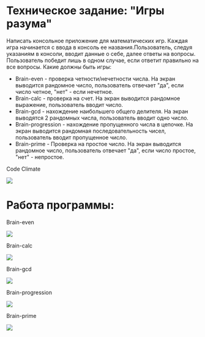 <div>
  <h1>Техническое задание: "Игры разума"</h1>
  <p>Написать консольное приложение для математических игр. Каждая игра начинается с ввода в консоль ее названия.Пользователь, следуя указаниям в консоли, вводит данные о себе, далее ответы на вопросы. Пользователь победит лишь в одном случае, если ответит правильно на все вопросы. Какие должны быть игры:</p>
  <ul>
    <li>Brain-even - проверка четности/нечетности числа. На экран выводится рандомное число, пользователь отвечает "да", если число четное, "нет" - если нечетное.</li>
    <li>Brain-calc - проверка на счет. На экран выводится рандомное выражение, пользователь вводит число.</li>
    <li>Brain-gcd - нахождение наибольшего общего делителя. На экран выводятся 2 рандомных числа, пользователь вводит одно число.</li>
    <li>Brain-progression - нахождение пропущенного числа в цепочке. На экран выводится рандомная последовательность чисел, пользователь вводит пропущенное число.</li>
    <li>Brain-prime - Проверка на простое число. На экран выводится рандомное число, пользователь отвечает "да", если число простое, "нет" - непростое. </li>
  </ul>
</div>

<div>
  <p>Code Climate<p>
  <p><a href="https://codeclimate.com/github/ArtN7/BrainGames/maintainability"><img src="https://api.codeclimate.com/v1/badges/ec94524241d1b4fe2ca1/maintainability" /></a></p>
</div>

<div>
  <h1>Работа программы:</h1>
  <div>
    <p>Brain-even</p>
    <p><a href="https://asciinema.org/a/606055" target="_blank"><img src="https://asciinema.org/a/606055.svg" /></a></p>
  </div>
  <div>
    <p>Brain-calc</p>
    <p><a href="https://asciinema.org/a/606056" target="_blank"><img src="https://asciinema.org/a/606056.svg" /></a></p>
  </div>
  <div>
    <p>Brain-gcd</p>
    <p><a href="https://asciinema.org/a/606057" target="_blank"><img src="https://asciinema.org/a/606057.svg" /></a></p>
  </div>
  <div>
    <p>Brain-progression</p>
    <p><a href="https://asciinema.org/a/606058" target="_blank"><img src="https://asciinema.org/a/606058.svg" /></a></p>
  </div>
  <div>
    <p>Brain-prime</p>
    <p><a href="https://asciinema.org/a/606059" target="_blank"><img src="https://asciinema.org/a/606059.svg" /></a></p>
  </div>
</div>
